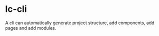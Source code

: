 # lc-cli
A cli can automatically generate project structure, add components, add pages and add modules.
